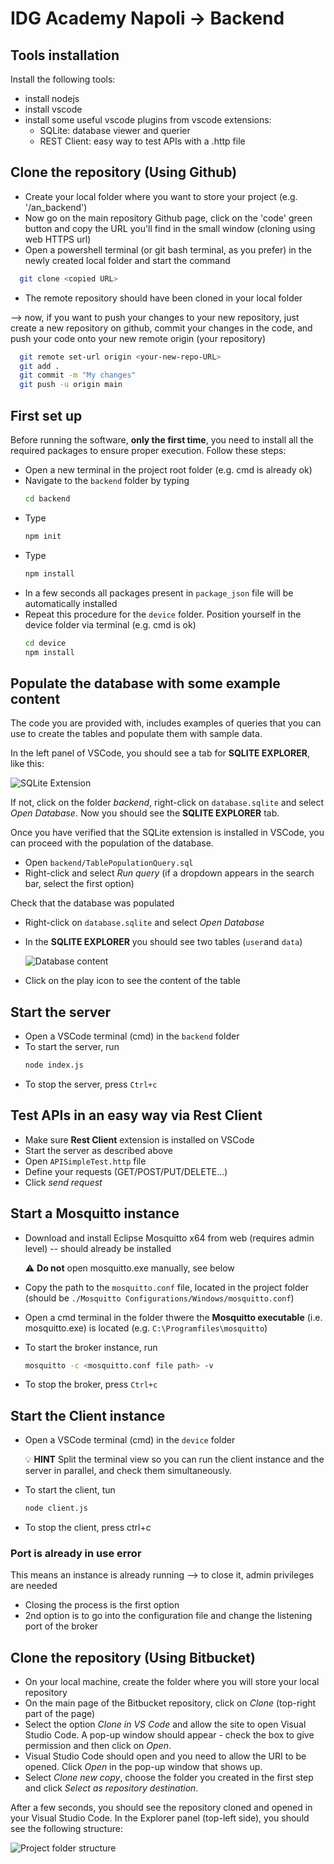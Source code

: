 # IDG Academy Napoli -> Backend

## Tools installation
Install the following tools:

* install nodejs
* install vscode
* install some useful vscode plugins from vscode extensions:
    * SQLite: database viewer and querier
    * REST Client: easy way to test APIs with a .http file

## Clone the repository (Using Github)
* Create your local folder where you want to store your project (e.g. '/an_backend')
* Now go on the main repository Github page, click on the 'code' green button and copy the URL you'll find in the small window (cloning using web HTTPS url)
* Open a powershell terminal (or git bash terminal, as you prefer) in the newly created local folder and start the command 
``` bash
  git clone <copied URL>
  ```
* The remote repository should have been cloned in your local folder

--> now, if you want to push your changes to your new repository, just create a new repository on github, commit your changes in the code, and push your code onto your new remote origin (your repository)
``` bash
  git remote set-url origin <your-new-repo-URL>
  git add .
  git commit -m "My changes"
  git push -u origin main
  ```

## First set up
Before running the software, **only the first time**, you need to install all the required packages to ensure proper execution. Follow these steps:<br>

* Open a new terminal in the project root folder (e.g. cmd is already ok)
* Navigate to the `backend` folder by typing 
  ``` bash
  cd backend
  ```
* Type 
  ``` bash 
  npm init
  ```
* Type 
  ``` bash 
  npm install
  ```
* In a few seconds all packages present in `package_json` file will be automatically installed
* Repeat this procedure for the `device` folder. Position yourself in the device folder via terminal (e.g. cmd is ok)
  ``` bash
  cd device
  npm install
  ```


## Populate the database with some example content
The code you are provided with, includes  examples of queries that you can use to create the tables and populate them with sample data.

In the left panel of VSCode, you should see a tab for **SQLITE EXPLORER**, like this: 

![SQLite Extension](pictures/sqlite_extension_2.png)

If not, click on the folder *backend*, right-click on `database.sqlite` and select *Open Database*. Now you should see the **SQLITE EXPLORER** tab. 

Once you have verified that the SQLite extension is installed in VSCode, you can proceed with the population of the database. <br>

* Open `backend/TablePopulationQuery.sql`
* Right-click and select *Run query* (if a dropdown appears in the search bar, select the first option)

Check that the database was populated <br>

* Right-click on `database.sqlite` and select *Open Database*
* In the **SQLITE EXPLORER** you should see two tables (`user`and `data`)

    ![Database content](pictures/database_content_2.png)

* Click on the play icon to see the content of the table

## Start the server

* Open a VSCode terminal (cmd) in the `backend` folder
* To start the server, run
  ```bash
  node index.js
  ```
* To stop the server, press `Ctrl+c`

## Test APIs in an easy way via Rest Client

* Make sure **Rest Client** extension is installed on VSCode
* Start the server as described above
* Open `APISimpleTest.http` file
* Define your requests (GET/POST/PUT/DELETE...)
* Click *send request*

## Start a Mosquitto instance

* Download and install Eclipse Mosquitto x64 from web (requires admin level) -- should already be installed

    ⚠️ **Do not** open mosquitto.exe manually, see below

* Copy the path to the `mosquitto.conf` file, located in the project folder (should be `./Mosquitto Configurations/Windows/mosquitto.conf`)
* Open a cmd terminal in the folder thwere the **Mosquitto executable** (i.e. mosquitto.exe) is located (e.g. `C:\Programfiles\mosquitto`)
* To start the broker instance, run
  ```bash
  mosquitto -c <mosquitto.conf file path> -v
  ```
* To stop the broker, press `Ctrl+c`


## Start the Client instance

* Open a VSCode terminal (cmd) in the `device` folder
  
    💡 **HINT** Split the terminal view so you can run the client instance and the server in parallel, and check them simultaneously.

* To start the client, tun
  ```bash
  node client.js
  ```
* To stop the client, press ctrl+c


### Port is already in use error

This means an instance is already running --> to close it, admin privileges are needed
* Closing the process is the first option
* 2nd option is to go into the configuration file and change the listening port of the broker

## Clone the repository (Using Bitbucket)

* On your local machine, create the folder where you will store your local repository
* On the main page of the Bitbucket repository, click on *Clone* (top-right part of the page)
* Select the option *Clone in VS Code* and allow the site to open Visual Studio Code. A pop-up window should appear - check the box to give permission and then click on *Open*.
* Visual Studio Code should open and you need to allow the URI to be opened. Click *Open* in the pop-up window that shows up.
* Select *Clone new copy*, choose the folder you created in the first step and click *Select as repository destination*.


After a few seconds, you should see the repository cloned and opened in your Visual Studio Code. In the Explorer panel (top-left side), you should see the following structure:

![Project folder structure](pictures/project_folder_structure_2.png)


